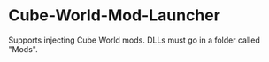 # Cube-World-Mod-Launcher

Supports injecting Cube World mods. DLLs must go in a folder called "Mods".
